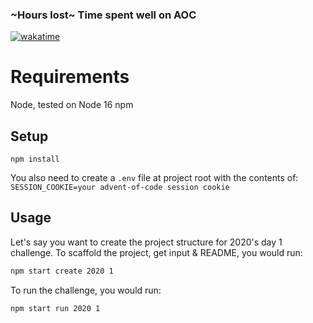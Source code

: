 ### ~Hours lost~ Time spent well on AOC 
[![wakatime](https://wakatime.com/badge/user/3ceac483-5f34-4134-842f-d9ce7386154b/project/1768330d-e0ad-4e45-ac04-c6e362a751d9.svg)](https://wakatime.com/badge/user/3ceac483-5f34-4134-842f-d9ce7386154b/project/1768330d-e0ad-4e45-ac04-c6e362a751d9)

# Requirements

Node, tested on Node 16
npm

## Setup

```
npm install
```

You also need to create a `.env` file at project root with the contents of:
`SESSION_COOKIE=your advent-of-code session cookie`

## Usage

Let's say you want to create the project structure for 2020's day 1 challenge. To scaffold the project, get input & README, you would run:

```bash
npm start create 2020 1
```

To run the challenge, you would run:

```bash
npm start run 2020 1
```
